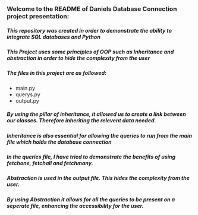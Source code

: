 ### Welcome to the README of Daniels Database Connection project presentation:

##### This repository was created in order to demonstrate the ability to integrate SQL databases and Python
##### This Project uses some principles of OOP such as Inheritance and abstraction in order to hide the complexity from the user
##### The files in this project are as followed:
- main.py
- querys.py
- output.py

##### By using the pillar of inheritance, it allowed us to create a link between our classes. Therefore inheriting the relevent data needed.
##### Inheritance is also essential for allowing the queries to run from the main file which holds the database connection
##### In the queries file, I have tried to demonstrate the benefits of using fetchone, fetchall and fetchmany.
##### Abstraction is used in the output file. This hides the complexity from the user.
##### By using Abstraction it allows for all the queries to be present on a seperate file, enhancing the accessibility for the user.


